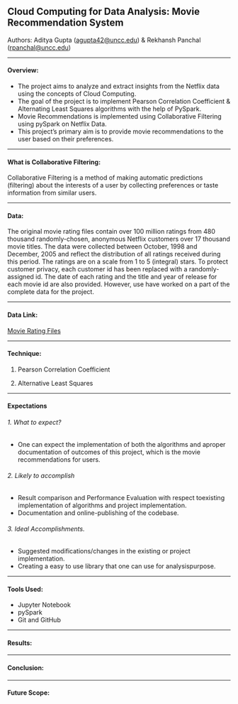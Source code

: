 ## Cloud Computing for Data Analysis: Movie Recommendation System

Authors: Aditya Gupta (agupta42@uncc.edu) & Rekhansh Panchal (rpanchal@uncc.edu)
***
#### Overview:

* The project aims to analyze and extract insights from the Netflix data using the concepts of Cloud Computing.
* The goal of the project is to implement Pearson Correlation Coefficient & Alternating Least Squares algorithms with the help of PySpark.
* Movie Recommendations is implemented using Collaborative Filtering using pySpark on Netflix Data.
* This project’s primary aim is to provide movie recommendations to the user based on their
preferences.

***
#### What is Collaborative Filtering:
Collaborative Filtering is a method of making automatic predictions (filtering) about the interests of a user by collecting preferences or taste information from similar users.

***

#### Data:
The original movie rating files contain over 100 million ratings from 480 thousand randomly-chosen, anonymous Netflix customers over 17 thousand movie titles. The data were collected between October, 1998 and December, 2005 and reflect the distribution of all ratings received during this period. The ratings are on a scale from 1 to 5 (integral) stars. To protect customer privacy, each customer id has been replaced with a randomly-assigned id. The date of each rating and the title and year of release for each movie id are also provided.
However, use have worked on a part of the complete data for the project.

***

#### Data Link:
[Movie Rating Files](https://www.kaggle.com/netflix-inc/netflix-prize-data/data)

***

#### Technique:
1. Pearson Correlation Coefficient

2. Alternative Least Squares

***

#### Expectations
###### 1. What to expect?

* One ​can ​expect ​the ​implementation ​of ​both ​the ​algorithms ​and ​a ​proper documentation ​of ​outcomes ​of ​this ​project, which ​is ​the ​movie ​recommendations for ​users.

###### 2. Likely to accomplish

* Result ​comparison ​and ​Performance ​Evaluation ​with ​respect ​to ​existing implementation ​of ​algorithms ​and ​project implementation.
* Documentation ​and ​online-publishing ​of ​the ​codebase.

###### 3. Ideal Accomplishments.

* Suggested ​modifications/changes ​in ​the ​existing ​or ​project ​implementation.
* Creating ​a ​easy ​to ​use ​library ​that ​one ​can ​use ​for ​analysis ​purpose.

***
#### Tools Used:
* Jupyter Notebook
* pySpark
* Git and GitHub

***

#### Results:

***

#### Conclusion:

***

#### Future Scope:



